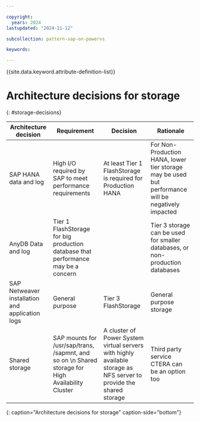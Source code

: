 ```yaml
---

copyright:
  years: 2024
lastupdated: "2024-11-12"

subcollection: pattern-sap-on-powervs

keywords:

---
```


{{site.data.keyword.attribute-definition-list}}

# Architecture decisions for storage
{: #storage-decisions}

| Architecture decision       | Requirement                                       | Decision                                                                                                                                           | Rationale      |
|----|----|----|----|
| SAP HANA data and log      | High I/O required by SAP to meet performance requirements                                       | At least Tier 1 FlashStorage is required for Production HANA    | For Non-Production HANA, lower tier storage may be used but performance will be negatively impacted |                                                                                  |
| AnyDB Data and log      | Tier 1 FlashStorage for big production database that performance may be a concern            |                                             | Tier 3 storage can be used for smaller databases, or non-production databases       |      
| SAP Netweaver installation and application logs      | General purpose            |   Tier 3 FlashStorage                                          | General purpose storage         |      
| Shared storage      | SAP mounts for /usr/sap/trans, /sapmnt, and so on  \n Shared storage for High Availability Cluster            |   A cluster of Power System virtual servers with highly available storage as NFS server to provide the shared storage                                          | Third party service CTERA can be an option too         |   
{: caption="Architecture decisions for storage" caption-side="bottom"}
